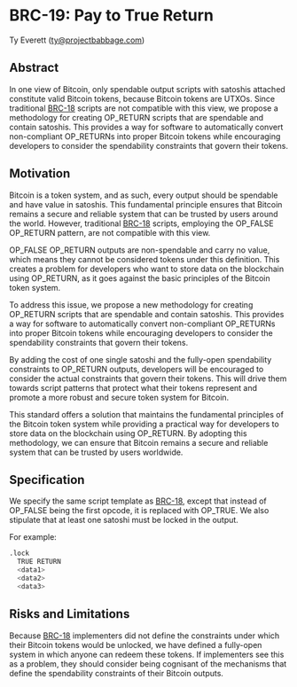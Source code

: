 # BRC-19: Pay to True Return

Ty Everett (ty@projectbabbage.com)

## Abstract

In one view of Bitcoin, only spendable output scripts with satoshis attached constitute valid Bitcoin tokens, because Bitcoin tokens are UTXOs. Since traditional [BRC-18](../scripts/0018.md) scripts are not compatible with this view, we propose a methodology for creating OP_RETURN scripts that are spendable and contain satoshis. This provides a way for software to automatically convert non-compliant OP_RETURNs into proper Bitcoin tokens while encouraging developers to consider the spendability constraints that govern their tokens. 

## Motivation

Bitcoin is a token system, and as such, every output should be spendable and have value in satoshis. This fundamental principle ensures that Bitcoin remains a secure and reliable system that can be trusted by users around the world. However, traditional [BRC-18](../scripts/0018.md) scripts, employing the OP_FALSE OP_RETURN pattern, are not compatible with this view.

OP_FALSE OP_RETURN outputs are non-spendable and carry no value, which means they cannot be considered tokens under this definition. This creates a problem for developers who want to store data on the blockchain using OP_RETURN, as it goes against the basic principles of the Bitcoin token system.

To address this issue, we propose a new methodology for creating OP_RETURN scripts that are spendable and contain satoshis. This provides a way for software to automatically convert non-compliant OP_RETURNs into proper Bitcoin tokens while encouraging developers to consider the spendability constraints that govern their tokens.

By adding the cost of one single satoshi and the fully-open spendability constraints to OP_RETURN outputs, developers will be encouraged to consider the actual constraints that govern their tokens. This will drive them towards script patterns that protect what their tokens represent and promote a more robust and secure token system for Bitcoin.

This standard offers a solution that maintains the fundamental principles of the Bitcoin token system while providing a practical way for developers to store data on the blockchain using OP_RETURN. By adopting this methodology, we can ensure that Bitcoin remains a secure and reliable system that can be trusted by users worldwide.

## Specification

We specify the same script template as [BRC-18](../scripts/0018.md), except that instead of OP_FALSE being the first opcode, it is replaced with OP_TRUE. We also stipulate that at least one satoshi must be locked in the output.

For example:

```s
.lock
  TRUE RETURN
  <data1>
  <data2>
  <data3>
```

## Risks and Limitations

Because [BRC-18](../scripts/0018.md) implementers did not define the constraints under which their Bitcoin tokens would be unlocked, we have defined a fully-open system in which anyone can redeem these tokens. If implementers see this as a problem, they should consider being cognisant of the mechanisms that define the spendability constraints of their Bitcoin outputs.
